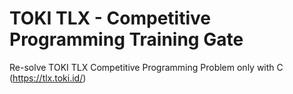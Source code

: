 # TOKI TLX - Competitive Programming Training Gate
Re-solve TOKI TLX Competitive Programming Problem only with C  (https://tlx.toki.id/)
